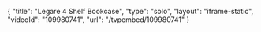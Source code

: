 {
    "title": "Legare 4 Shelf Bookcase",
    "type": "solo",
    "layout": "iframe-static",
    "videoId": "109980741",
    "url": "\/tvpembed\/109980741"
}